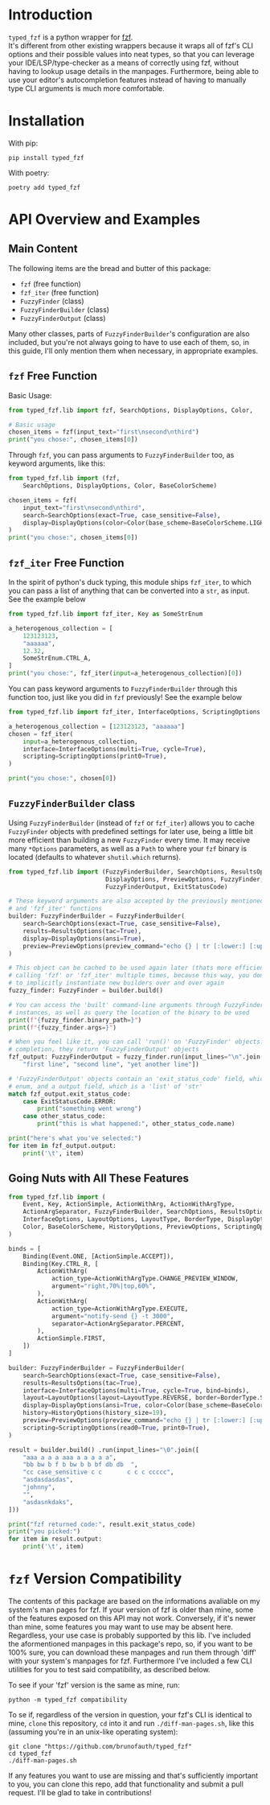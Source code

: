 # Introduction

`typed_fzf` is a python wrapper for [fzf](https://github.com/junegunn/fzf/).  
It's different from other existing wrappers because it wraps all of fzf's CLI 
options and their possible values into neat types, so that you can leverage 
your IDE/LSP/type-checker as a means of correctly using fzf, without having to 
lookup usage details in the manpages. Furthermore, being able to use your 
editor's autocompletion features instead of having to manually type CLI 
arguments is much more comfortable.


# Installation

With pip:

    pip install typed_fzf

With poetry:
    
    poetry add typed_fzf


# API Overview and Examples

## Main Content

The following items are the bread and butter of this package:
-  `fzf` (free function)
-  `fzf_iter` (free function)
-  `FuzzyFinder` (class)
-  `FuzzyFinderBuilder` (class)
-  `FuzzyFinderOutput` (class)

Many other classes, parts of `FuzzyFinderBuilder`'s configuration are also 
included, but you're not always going to have to use each of them, so, in this 
guide, I'll only mention them when necessary, in appropriate examples.

## `fzf` Free Function

Basic Usage:

```python
from typed_fzf.lib import fzf, SearchOptions, DisplayOptions, Color, 

# Basic usage
chosen_items = fzf(input_text="first\nsecond\nthird")
print("you chose:", chosen_items[0])
```

Through `fzf`, you can pass arguments to `FuzzyFinderBuilder` too, as keyword 
arguments, like this:

```python
from typed_fzf.lib import (fzf,
    SearchOptions, DisplayOptions, Color, BaseColorScheme)

chosen_items = fzf(
    input_text="first\nsecond\nthird",
    search=SearchOptions(exact=True, case_sensitive=False),
    display=DisplayOptions(color=Color(base_scheme=BaseColorScheme.LIGHT_256)),
)
print("you chose:", chosen_items[0])
```

## `fzf_iter` Free Function

In the spirit of python's duck typing, this module ships `fzf_iter`, to which 
you can pass a list of anything that can be converted into a `str`, as input.  
See the example below

```python
from typed_fzf.lib import fzf_iter, Key as SomeStrEnum

a_heterogenous_collection = [
    123123123,
    "aaaaaa",
    12.32,
    SomeStrEnum.CTRL_A,
]
print("you chose:", fzf_iter(input=a_heterogenous_collection)[0])
```

You can pass keyword arguments to `FuzzyFinderBuilder` through this function 
too, just like you did in `fzf` previously! See the example below

```python
from typed_fzf.lib import fzf_iter, InterfaceOptions, ScriptingOptions

a_heterogenous_collection = [123123123, "aaaaaa"]
chosen = fzf_iter(
    input=a_heterogenous_collection,
    interface=InterfaceOptions(multi=True, cycle=True),
    scripting=ScriptingOptions(print0=True),
)

print("you chose:", chosen[0])
```

## `FuzzyFinderBuilder` class

Using `FuzzyFinderBuilder` (instead of `fzf` or `fzf_iter`) allows you to cache 
`FuzzyFinder` objects with predefined settings for later use, being a little 
bit more efficient than building a new `FuzzyFinder` every time. It may receive 
many `*Options` parameters, as well as a `Path` to where your `fzf` binary is 
located (defaults to whatever `shutil.which` returns).

```python
from typed_fzf.lib import (FuzzyFinderBuilder, SearchOptions, ResultsOptions,
                           DisplayOptions, PreviewOptions, FuzzyFinder,
                           FuzzyFinderOutput, ExitStatusCode)

# These keyword arguments are also accepted by the previously mentioned 'fzf'
# and 'fzf_iter' functions
builder: FuzzyFinderBuilder = FuzzyFinderBuilder(
    search=SearchOptions(exact=True, case_sensitive=False),
    results=ResultsOptions(tac=True),
    display=DisplayOptions(ansi=True),
    preview=PreviewOptions(preview_command="echo {} | tr [:lower:] [:upper:]"),
)

# This object can be cached to be used again later (thats more efficient than
# calling 'fzf' or 'fzf_iter' multiple times, because this way, you don't have 
# to implicitly instantiate new builders over and over again
fuzzy_finder: FuzzyFinder = builder.build()

# You can access the 'built' command-line arguments through FuzzyFinder
# instances, as well as query the location of the binary to be used
print(f"{fuzzy_finder.binary_path=}")
print(f"{fuzzy_finder.args=}")

# When you feel like it, you can call 'run()' on 'FuzzyFinder' objects. Upon
# completion, they return 'FuzzyFinderOutput' objects
fzf_output: FuzzyFinderOutput = fuzzy_finder.run(input_lines="\n".join([
    "first line", "second line", "yet another line"])

# 'FuzzyFinderOutput' objects contain an 'exit_status_code' field, which is an
# enum, and a output field, which is a 'list' of 'str'
match fzf_output.exit_status_code:
    case ExitStatusCode.ERROR:
        print("something went wrong")
    case other_status_code:
        print("this is what happened:", other_status_code.name)

print("here's what you've selected:")
for item in fzf_output.output:
    print('\t', item)
```

## Going Nuts with All These Features

```python
from typed_fzf.lib import (
    Event, Key, ActionSimple, ActionWithArg, ActionWithArgType,
    ActionArgSeparator, FuzzyFinderBuilder, SearchOptions, ResultsOptions,
    InterfaceOptions, LayoutOptions, LayoutType, BorderType, DisplayOptions,
    Color, BaseColorScheme, HistoryOptions, PreviewOptions, ScriptingOptions
)

binds = [
    Binding(Event.ONE, [ActionSimple.ACCEPT]),
    Binding(Key.CTRL_R, [
        ActionWithArg(
            action_type=ActionWithArgType.CHANGE_PREVIEW_WINDOW,
            argument="right,70%|top,60%",
        ),
        ActionWithArg(
            action_type=ActionWithArgType.EXECUTE,
            argument="notify-send {} -t 3000",
            separator=ActionArgSeparator.PERCENT,
        ),
        ActionSimple.FIRST,
    ])
]

builder: FuzzyFinderBuilder = FuzzyFinderBuilder(
    search=SearchOptions(exact=True, case_sensitive=False),
    results=ResultsOptions(tac=True),
    interface=InterfaceOptions(multi=True, cycle=True, bind=binds),
    layout=LayoutOptions(layout=LayoutType.REVERSE, border=BorderType.SHARP, prompt="haha> "),
    display=DisplayOptions(ansi=True, color=Color(base_scheme=BaseColorScheme.LIGHT_256)),
    history=HistoryOptions(history_size=19),
    preview=PreviewOptions(preview_command="echo {} | tr [:lower:] [:upper:]"),
    scripting=ScriptingOptions(read0=True, print0=True),
)

result = builder.build() .run(input_lines="\0".join([
    "aaa a a a aaa a a a a a",
    "bb bw b f b bw b b bf db db  ",
    "cc case_sensitive c c       c c c ccccc",
    "asdasdasdas",
    "johnny",
    "",
    "asdasnkdaks",
]))

print("fzf returned code:", result.exit_status_code)
print("you picked:")
for item in result.output:
    print('\t', item)
```


# `fzf` Version Compatibility

The contents of this package are based on the informations avaliable on my 
system's man pages for fzf. If your version of fzf is older than mine, some of 
the features exposed on this API may not work. Conversely, if it's newer than 
mine, some features you may want to use may be absent here. Regardless, your 
use case is probably supported by this lib. I've included the aformentioned 
manpages in this package's repo, so, if you want to be 100% sure, you can 
download these manpages and run them through 'diff' with your system's manpages 
for fzf. Furthermore I've included a few CLI utilities for you to test said 
compatibility, as described below.

To see if your 'fzf' version is the same as mine, run:

    python -m typed_fzf compatibility

To se if, regardless of the version in question, your fzf's CLI is identical to 
mine, `clone` this repository, `cd` into it and run `./diff-man-pages.sh`, like 
this (assuming you're in an unix-like operating system):

    git clone "https://github.com/brunofauth/typed_fzf"
    cd typed_fzf
    ./diff-man-pages.sh

If any features you want to use are missing and that's sufficiently important 
to you, you can clone this repo, add that functionality and submit a pull 
request. I'll be glad to take in contributions!


